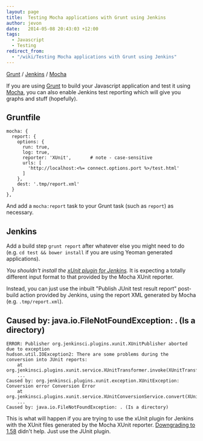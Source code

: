 ```yaml
---
layout: page
title:  Testing Mocha applications with Grunt using Jenkins
author: jevon
date:   2014-05-08 20:43:03 +12:00
tags:
  - Javascript
  - Testing
redirect_from:
  - "/wiki/Testing Mocha applications with Grunt using Jenkins"
---
```


[Grunt](Grunt.md) / [Jenkins](Jenkins.md) / [Mocha](Mocha.md)

If you are using [Grunt](Grunt.md) to build your Javascript application and test it using [Mocha](Mocha.md), you can also enable Jenkins test reporting which will give you graphs and stuff (hopefully).

## Gruntfile

```
mocha: {
  report: {
    options: {
      run: true,
      log: true,
      reporter: 'XUnit',       # note - case-sensitive
      urls: [
        'http://localhost:<%= connect.options.port %>/test.html'
      ]
    },
    dest: '.tmp/report.xml'
  }
},
```

And add a `mocha:report` task to your Grunt task (such as `report`) as necessary.

## Jenkins

Add a build step `grunt report` after whatever else you might need to do (e.g. `cd test && bower install` if you are using Yeoman generated applications).

*You shouldn't install the <a href="https://wiki.jenkins-ci.org/display/JENKINS/xUnit+Plugin">xUnit plugin for Jenkins</a>.* It is expecting a totally different input format to that provided by the Mocha XUnit reporter.

Instead, you can just use the inbuilt "Publish JUnit test result report" post-build action provided by Jenkins, using the report XML generated by Mocha (e.g. `.tmp/report.xml`).

## Caused by: java.io.FileNotFoundException: . (Is a directory)

```
ERROR: Publisher org.jenkinsci.plugins.xunit.XUnitPublisher aborted due to exception
hudson.util.IOException2: There are some problems during the conversion into JUnit reports: 
	at org.jenkinsci.plugins.xunit.service.XUnitTransformer.invoke(XUnitTransformer.java:153)
	...
Caused by: org.jenkinsci.plugins.xunit.exception.XUnitException: Conversion error Conversion Error
	at org.jenkinsci.plugins.xunit.service.XUnitConversionService.convert(XUnitConversionService.java:64)
	...
Caused by: java.io.FileNotFoundException: . (Is a directory)
```

This is what will happen if you are trying to use the xUnit plugin for Jenkins with the XUnit files generated by the Mocha XUnit reporter. <a href="https://groups.google.com/forum/#!topic/nodejs/E3UgP58K3YU">Downgrading to 1.58</a> didn't help. Just use the JUnit plugin.
